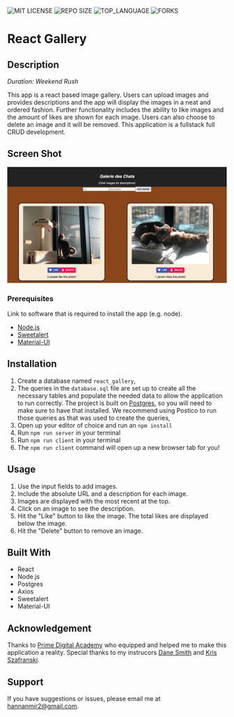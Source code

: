 
![MIT LICENSE](https://img.shields.io/github/license/scottbromander/the_marketplace.svg?style=flat-square)
![REPO SIZE](https://img.shields.io/github/repo-size/scottbromander/the_marketplace.svg?style=flat-square)
![TOP_LANGUAGE](https://img.shields.io/github/languages/top/scottbromander/the_marketplace.svg?style=flat-square)
![FORKS](https://img.shields.io/github/forks/scottbromander/the_marketplace.svg?style=social)

# React Gallery

## Description

_Duration: Weekend Rush_

This app is a react based image gallery. Users can upload images and provides descriptions and the app will display the images in a neat and ordered fashion. Further functionality includes the ability to like images and the amount of likes are shown for each image. Users can also choose to delete an image and it will be removed. This application is a fullstack full CRUD development.

## Screen Shot

![Screenshot](https://github.com/hannanmir/react-gallery/blob/master/public/images/Screenshot.png)

### Prerequisites

Link to software that is required to install the app (e.g. node).

- [Node.js](https://nodejs.org/en/)
- [Sweetalert](https://sweetalert.js.org/)
- [Material-UI](https://material-ui.com/)


## Installation

1. Create a database named `react_gallery`,
2. The queries in the `database.sql` file are set up to create all the necessary tables and populate the needed data to allow the application to run correctly. The project is built on [Postgres](https://www.postgresql.org/download/), so you will need to make sure to have that installed. We recommend using Postico to run those queries as that was used to create the queries, 
3. Open up your editor of choice and run an `npm install`
4. Run `npm run server` in your terminal
5. Run `npm run client` in your terminal
6. The `npm run client` command will open up a new browser tab for you!

## Usage

1. Use the input fields to add images.
2. Include the absolute URL and a description for each image.
3. Images are displayed with the most recent at the top.
4. Click on an image to see the description.
5. Hit the "Like" button to like the image. The total likes are displayed below the image.
6. Hit the "Delete" button to remove an image.


## Built With

- React
- Node.js
- Postgres
- Axios
- Sweetalert
- Material-UI

## Acknowledgement
Thanks to [Prime Digital Academy](www.primeacademy.io) who equipped and helped me to make this application a reality. Special thanks to my instrucors [Dane Smith](https://github.com/DoctorHowser) and [Kris Szafranski](https://github.com/kdszafranski).

## Support
If you have suggestions or issues, please email me at [hannanmir2@gmail.com](mailto:hannanmir2@gmail.com).
